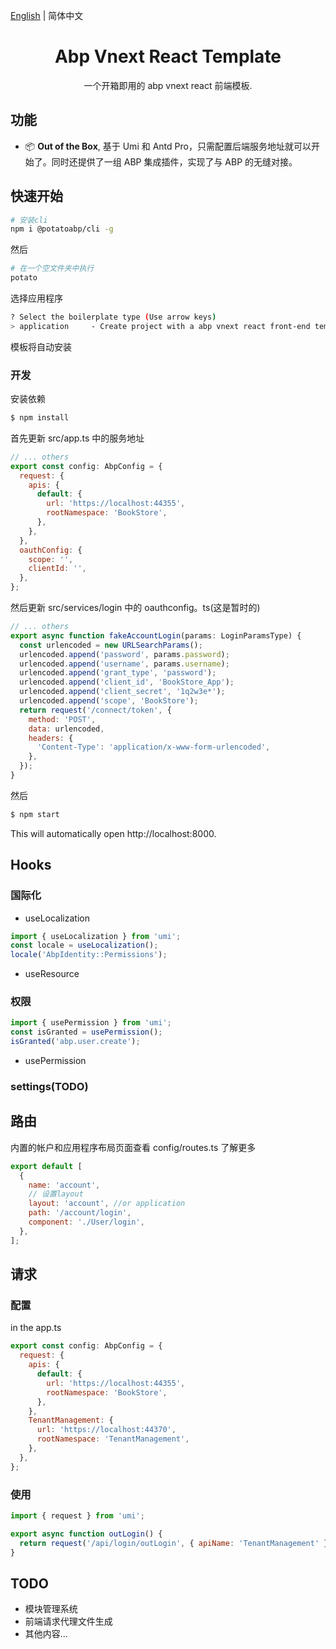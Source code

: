 [English](./README.md) | 简体中文

<h1 align="center"> Abp Vnext React Template</h1>
<div align="center">
 一个开箱即用的 abp vnext  react 前端模板.
</div>

## 功能

- 📦 **Out of the Box**, 基于 Umi 和 Antd Pro，只需配置后端服务地址就可以开始了。同时还提供了一组 ABP 集成插件，实现了与 ABP 的无缝对接。

## 快速开始

```bash
# 安装cli
npm i @potatoabp/cli -g
```

然后

```bash
# 在一个空文件夹中执行
potato
```

选择应用程序

```bash
? Select the boilerplate type (Use arrow keys)
> application     - Create project with a abp vnext react front-end template
```

模板将自动安装

### 开发

安装依赖

```bash
$ npm install
```

首先更新 src/app.ts 中的服务地址

```javascript
// ... others
export const config: AbpConfig = {
  request: {
    apis: {
      default: {
        url: 'https://localhost:44355',
        rootNamespace: 'BookStore',
      },
    },
  },
  oauthConfig: {
    scope: '',
    clientId: '',
  },
};
```

然后更新 src/services/login 中的 oauthconfig。ts(这是暂时的)

```javascript
// ... others
export async function fakeAccountLogin(params: LoginParamsType) {
  const urlencoded = new URLSearchParams();
  urlencoded.append('password', params.password);
  urlencoded.append('username', params.username);
  urlencoded.append('grant_type', 'password');
  urlencoded.append('client_id', 'BookStore_App');
  urlencoded.append('client_secret', '1q2w3e*');
  urlencoded.append('scope', 'BookStore');
  return request('/connect/token', {
    method: 'POST',
    data: urlencoded,
    headers: {
      'Content-Type': 'application/x-www-form-urlencoded',
    },
  });
}
```

然后

```bash
$ npm start
```

This will automatically open http://localhost:8000.

## Hooks

### 国际化

- useLocalization

```javascript
import { useLocalization } from 'umi';
const locale = useLocalization();
locale('AbpIdentity::Permissions');
```

- useResource

### 权限

```javascript
import { usePermission } from 'umi';
const isGranted = usePermission();
isGranted('abp.user.create');
```

- usePermission

### settings(TODO)

## 路由

内置的帐户和应用程序布局页面查看 config/routes.ts 了解更多

```javascript
export default [
  {
    name: 'account',
    // 设置layout
    layout: 'account', //or application
    path: '/account/login',
    component: './User/login',
  },
];
```

## 请求

### 配置

in the app.ts

```javascript
export const config: AbpConfig = {
  request: {
    apis: {
      default: {
        url: 'https://localhost:44355',
        rootNamespace: 'BookStore',
      },
    },
    TenantManagement: {
      url: 'https://localhost:44370',
      rootNamespace: 'TenantManagement',
    },
  },
};
```

### 使用

```javascript
import { request } from 'umi';

export async function outLogin() {
  return request('/api/login/outLogin', { apiName: 'TenantManagement' });
}
```

## TODO

- 模块管理系统
- 前端请求代理文件生成
- 其他内容...
